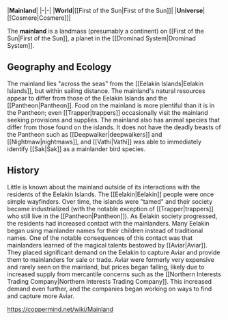 |**Mainland**|
|-|-|
|**World**|[[First of the Sun\|First of the Sun]]|
|**Universe**|[[Cosmere\|Cosmere]]|

The **mainland** is a landmass (presumably a continent) on [[First of the Sun\|First of the Sun]], a planet in the [[Drominad System\|Drominad System]].

## Geography and Ecology
The mainland lies "across the seas" from the [[Eelakin Islands\|Eelakin Islands]], but within sailing distance.
The mainland's natural resources appear to differ from those of the Eelakin Islands and the [[Pantheon\|Pantheon]]. Food on the mainland is more plentiful than it is in the Pantheon; even [[Trapper\|trappers]] occasionally visit the mainland seeking provisions and supplies. The mainland also has animal species that differ from those found on the islands. It does not have the deadly beasts of the Pantheon such as [[Deepwalker\|deepwalkers]] and [[Nightmaw\|nightmaws]], and [[Vathi\|Vathi]] was able to immediately identify [[Sak\|Sak]] as a mainlander bird species.

## History
Little is known about the mainland outside of its interactions with the residents of the Eelakin Islands. The [[Eelakin\|Eelakin]] people were once simple wayfinders. Over time, the islands were "tamed" and their society became industrialized (with the notable exception of [[Trapper\|trappers]] who still live in the [[Pantheon\|Pantheon]]). As Eelakin society progressed, the residents had increased contact with the mainlanders. Many Eelakin began using mainlander names for their children instead of traditional names.
One of the notable consequences of this contact was that mainlanders learned of the magical talents bestowed by [[Aviar\|Aviar]]. They placed significant demand on the Eelakin to capture Aviar and provide them to mainlanders for sale or trade. Aviar were formerly very expensive and rarely seen on the mainland, but prices began falling, likely due to increased supply from mercantile concerns such as the [[Northern Interests Trading Company\|Northern Interests Trading Company]]. This increased demand even further, and the companies began working on ways to find and capture more Aviar.



https://coppermind.net/wiki/Mainland